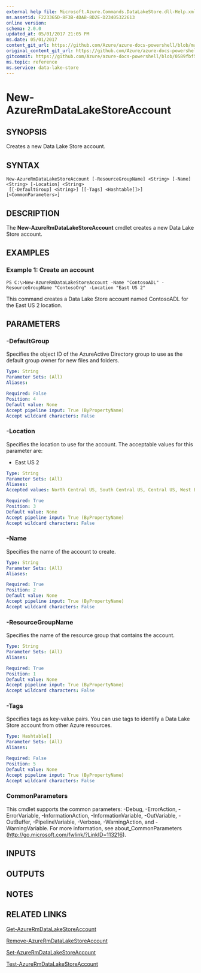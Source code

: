 ```yaml
---
external help file: Microsoft.Azure.Commands.DataLakeStore.dll-Help.xml
ms.assetid: F223365D-8F3B-4DAB-8D2E-D23405322613
online version:
schema: 2.0.0
updated_at: 05/01/2017 21:05 PM
ms.date: 05/01/2017
content_git_url: https://github.com/Azure/azure-docs-powershell/blob/master/azureps-cmdlets-docs/ResourceManager/AzureRM.DataLakeStore/v2.1.0/New-AzureRmDataLakeStoreAccount.md
original_content_git_url: https://github.com/Azure/azure-docs-powershell/blob/master/azureps-cmdlets-docs/ResourceManager/AzureRM.DataLakeStore/v2.1.0/New-AzureRmDataLakeStoreAccount.md
gitcommit: https://github.com/Azure/azure-docs-powershell/blob/0589fbf53d27e39e0cf445261d29c64fb0859d62
ms.topic: reference
ms.service: data-lake-store
---
```


# New-AzureRmDataLakeStoreAccount

## SYNOPSIS
Creates a new Data Lake Store account.

## SYNTAX

```
New-AzureRmDataLakeStoreAccount [-ResourceGroupName] <String> [-Name] <String> [-Location] <String>
 [[-DefaultGroup] <String>] [[-Tags] <Hashtable[]>] [<CommonParameters>]
```

## DESCRIPTION
The **New-AzureRmDataLakeStoreAccount** cmdlet creates a new Data Lake Store account.

## EXAMPLES

### Example 1: Create an account
```
PS C:\>New-AzureRmDataLakeStoreAccount -Name "ContosoADL" -ResourceGroupName "ContosoOrg" -Location "East US 2"
```

This command creates a Data Lake Store account named ContosoADL for the East US 2 location.

## PARAMETERS

### -DefaultGroup
Specifies the object ID of the AzureActive Directory group to use as the default group owner for new files and folders.

```yaml
Type: String
Parameter Sets: (All)
Aliases: 

Required: False
Position: 4
Default value: None
Accept pipeline input: True (ByPropertyName)
Accept wildcard characters: False
```

### -Location
Specifies the location to use for the account.
The acceptable values for this parameter are:

- East US 2

```yaml
Type: String
Parameter Sets: (All)
Aliases: 
Accepted values: North Central US, South Central US, Central US, West Europe, North Europe, West US, East US, East US 2, Japan East, Japan West, Brazil South, Southeast Asia, East Asia, Australia East, Australia Southeast

Required: True
Position: 3
Default value: None
Accept pipeline input: True (ByPropertyName)
Accept wildcard characters: False
```

### -Name
Specifies the name of the account to create.

```yaml
Type: String
Parameter Sets: (All)
Aliases: 

Required: True
Position: 2
Default value: None
Accept pipeline input: True (ByPropertyName)
Accept wildcard characters: False
```

### -ResourceGroupName
Specifies the name of the resource group that contains the account.

```yaml
Type: String
Parameter Sets: (All)
Aliases: 

Required: True
Position: 1
Default value: None
Accept pipeline input: True (ByPropertyName)
Accept wildcard characters: False
```

### -Tags
Specifies tags as key-value pairs.
You can use tags to identify a Data Lake Store account from other Azure resources.

```yaml
Type: Hashtable[]
Parameter Sets: (All)
Aliases: 

Required: False
Position: 5
Default value: None
Accept pipeline input: True (ByPropertyName)
Accept wildcard characters: False
```

### CommonParameters
This cmdlet supports the common parameters: -Debug, -ErrorAction, -ErrorVariable, -InformationAction, -InformationVariable, -OutVariable, -OutBuffer, -PipelineVariable, -Verbose, -WarningAction, and -WarningVariable. For more information, see about_CommonParameters (http://go.microsoft.com/fwlink/?LinkID=113216).

## INPUTS

## OUTPUTS

## NOTES

## RELATED LINKS

[Get-AzureRmDataLakeStoreAccount](./Get-AzureRmDataLakeStoreAccount.md)

[Remove-AzureRmDataLakeStoreAccount](./Remove-AzureRmDataLakeStoreAccount.md)

[Set-AzureRmDataLakeStoreAccount](./Set-AzureRmDataLakeStoreAccount.md)

[Test-AzureRmDataLakeStoreAccount](./Test-AzureRmDataLakeStoreAccount.md)


